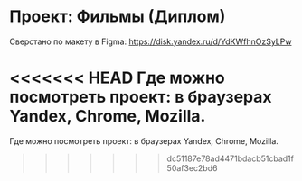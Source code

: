 # Проект: Фильмы (Диплом)

Сверстано по макету в Figma: https://disk.yandex.ru/d/YdKWfhnOzSyLPw

<<<<<<< HEAD
Где можно посмотреть проект: в браузерах Yandex, Chrome, Mozilla.
=======
Где можно посмотреть проект: в браузерах Yandex, Chrome, Mozilla.
>>>>>>> dc51187e78ad4471bdacb51cbad1f50af3ec2bd6
